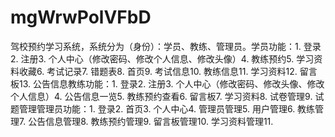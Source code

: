 # mgWrwPolVFbD
驾校预约学习系统，系统分为（身份）：学员、教练、管理员。学员功能：1. 登录2. 注册3. 个人中心（修改密码、修改个人信息、修改头像）4. 教练预约5. 学习资料收藏6. 考试记录7. 错题表8. 首页9. 考试信息10. 教练信息11. 学习资料12. 留言板13. 公告信息教练功能：1. 登录2. 注册3. 个人中心（修改密码、修改头像、修改个人信息）4. 公告信息一览5. 教练预约查看6. 留言板7. 学习资料8. 试卷管理9. 试题管理管理员功能：1. 登录2. 首页3. 个人中心4. 管理员管理5. 用户管理6. 教练管理7. 公告信息管理8. 教练预约管理9. 留言板管理10. 学习资料管理11.
